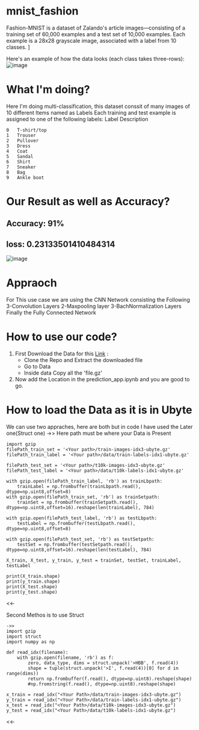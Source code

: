 # mnist_fashion
Fashion-MNIST is a dataset of Zalando's article images—consisting of a training set of 60,000 examples and a test set of 10,000 examples. Each example is a 28x28 grayscale image, associated with a label from 10 classes. ]

Here's an example of how the data looks (each class takes three-rows):
![image](https://user-images.githubusercontent.com/74089340/130066769-78f51f92-cd67-4fb0-88e8-1fedc4fb1c5f.png)

# **What I'm doing?**
Here I'm doing multi-classification, this dataset conssit of many images of 10 different Items named as Labels
Each training and test example is assigned to one of the following labels:
Label	Description

```
0	T-shirt/top
1	Trouser
2	Pullover
3	Dress
4	Coat
5	Sandal
6	Shirt
7	Sneaker
8	Bag
9	Ankle boot
```

# **Our Result as well as Accuracy?**
## **Accuracy: 91%**
## **loss: 0.23133501410484314**
![image](https://user-images.githubusercontent.com/74089340/130069199-e0188adc-e4d4-44cd-b478-3e067a6e2113.png)


# **Appraoch**
For This use case we are using the CNN Network consisting the Following
3-Convolution Layers
2-Maxpooling layer
3-BachNormalization Layers
Finally the Fully Connected Network

# **How to use our code?**
1. First Download the Data for this [Link](https://github.com/zalandoresearch/fashion-mnist.git) :
   - Clone the Repo and Extract the downloaded file
   - Go to Data
   - Inside data Copy all the 'file.gz' 
2. Now add the Location in the prediction_app.ipynb and you are good to go.
   
   
# **How to load the Data as it is in Ubyte**
We can use two appraches, here are both but in code I have used the Later one(Struct one)
->> Here path must be where your Data is Present
```
import gzip
filePath_train_set = '<Your path>/train-images-idx3-ubyte.gz'
filePath_train_label = '<Your path>/data/train-labels-idx1-ubyte.gz'

filePath_test_set = '<Your path>/t10k-images-idx3-ubyte.gz'
filePath_test_label = '<Your path>/data/t10k-labels-idx1-ubyte.gz'

with gzip.open(filePath_train_label, 'rb') as trainLbpath:
    trainLabel = np.frombuffer(trainLbpath.read(), dtype=np.uint8,offset=8)
with gzip.open(filePath_train_set, 'rb') as trainSetpath:
    trainSet = np.frombuffer(trainSetpath.read(), dtype=np.uint8,offset=16).reshape(len(trainLabel), 784)

with gzip.open(filePath_test_label, 'rb') as testLbpath:
    testLabel = np.frombuffer(testLbpath.read(), dtype=np.uint8,offset=8)

with gzip.open(filePath_test_set, 'rb') as testSetpath:
    testSet = np.frombuffer(testSetpath.read(), dtype=np.uint8,offset=16).reshape(len(testLabel), 784)

X_train, X_test, y_train, y_test = trainSet, testSet, trainLabel, testLabel

print(X_train.shape)
print(y_train.shape)
print(X_test.shape)
print(y_test.shape)
```
<<-
  
Second Methos is to use Struct
```
->>
import gzip
import struct 
import numpy as np

def read_idx(filename):
    with gzip.open(filename, 'rb') as f:
        zero, data_type, dims = struct.unpack('>HBB', f.read(4))
        shape = tuple(struct.unpack('>I', f.read(4))[0] for d in range(dims))
        return np.frombuffer(f.read(), dtype=np.uint8).reshape(shape)
        #np.fromstring(f.read(), dtype=np.uint8).reshape(shape)
  
x_train = read_idx("<Your Path>/data/train-images-idx3-ubyte.gz")
y_train = read_idx("<Your Path>/data/train-labels-idx1-ubyte.gz")
x_test = read_idx("<Your Path>/data/t10k-images-idx3-ubyte.gz")
y_test = read_idx("<Your Path>/data/t10k-labels-idx1-ubyte.gz")
```
 <<-
